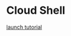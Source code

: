 # Cloud Shell

[launch tutorial](https://ssh.cloud.google.com/cloudshell/open?cloudshell_git_repo=https%3A%2F%2Fgithub.com%2Ftanumak%2Fcloudshell&page=editor&cloudshell_tutorial=getstart.md&hl=ja)
